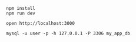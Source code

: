 ```
npm install
npm run dev
```

```
open http://localhost:3000
```

```
mysql -u user -p -h 127.0.0.1 -P 3306 my_app_db
```